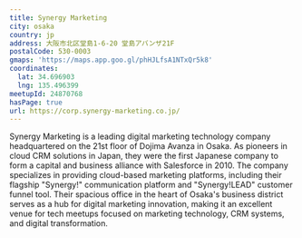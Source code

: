```yaml
---
title: Synergy Marketing
city: osaka
country: jp
address: 大阪市北区堂島1-6-20 堂島アバンザ21F
postalCode: 530-0003
gmaps: 'https://maps.app.goo.gl/phHJLfsA1NTxQr5k8'
coordinates:
  lat: 34.696903
  lng: 135.496399
meetupId: 24870768
hasPage: true
url: https://corp.synergy-marketing.co.jp/
---
```


Synergy Marketing is a leading digital marketing technology company headquartered on the 21st floor of Dojima Avanza in Osaka. As pioneers in cloud CRM solutions in Japan, they were the first Japanese company to form a capital and business alliance with Salesforce in 2010. The company specializes in providing cloud-based marketing platforms, including their flagship "Synergy!" communication platform and "Synergy!LEAD" customer funnel tool. Their spacious office in the heart of Osaka's business district serves as a hub for digital marketing innovation, making it an excellent venue for tech meetups focused on marketing technology, CRM systems, and digital transformation.

